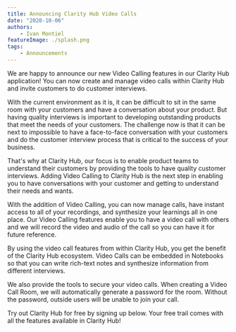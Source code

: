 ```yaml
---
title: Announcing Clarity Hub Video Calls
date: "2020-10-06"
authors:
    - Ivan Montiel
featureImage: ./splash.png
tags:
    - Announcements
---
```


We are happy to announce our new Video Calling features in our Clarity Hub application! You can now create and manage video calls within Clarity Hub and invite customers to do customer interviews.

<!-- end --->

With the current environment as it is, it can be difficult to sit in the same room with your customers and have a conversation about your product. But having quality interviews is important to developing outstanding products that meet the needs of your customers. The challenge now is that it can be next to impossible to have a face-to-face conversation with your customers and do the customer interview process that is critical to the success of your business.

That's why at Clarity Hub, our focus is to enable product teams to understand their customers by providing the tools to have quality customer interviews. Adding Video Calling to Clarity Hub is the next step in enabling you to have conversations with your customer and getting to understand their needs and wants.

With the addition of Video Calling, you can now manage calls, have instant access to all of your recordings, and synthesize your learnings all in one place. Our Video Calling features enable you to have a video call with others and we will record the video and audio of the call so you can have it for future reference.

By using the video call features from within Clarity Hub, you get the benefit of the Clarity Hub ecosystem. Video Calls can be embedded in Notebooks so that you can write rich-text notes and synthesize information from different interviews.

We also provide the tools to secure your video calls. When creating a Video Call Room, we will automatically generate a password for the room. Without the password, outside users will be unable to join your call.

Try out Clarity Hub for free by signing up below. Your free trail comes with all the features available in Clarity Hub!